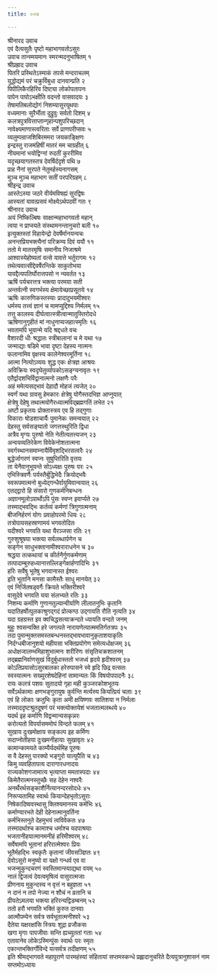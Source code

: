 ```yaml
---
title: ००७

---
```

श्रीनारद उवाच  
एवं दैत्यसुतैः पृष्टो महाभागवतोऽसुरः  
उवाच तान्स्मयमानः स्मरन्मदनुभाषितम् १  
श्रीप्रह्राद उवाच  
पितरि प्रस्थितेऽस्माकं तपसे मन्दराचलम्  
युद्धोद्यमं परं चक्रुर्विबुधा दानवान्प्रति २  
पिपीलिकैरहिरिव दिष्ट्या लोकोपतापनः  
पापेन पापोऽभक्षीति वदन्तो वासवादयः ३  
तेषामतिबलोद्योगं निशम्यासुरयूथपाः  
वध्यमानाः सुरैर्भीता दुद्रुवुः सर्वतो दिशम् ४  
कलत्रपुत्रवित्ताप्तान्गृहान्पशुपरिच्छदान्  
नावेक्ष्यमाणास्त्वरिताः सर्वे प्राणपरीप्सवः ५  
व्यलुम्पन्राजशिबिरममरा जयकाङ्क्षिणः  
इन्द्रस्तु राजमहिषीं मातरं मम चाग्रहीत् ६  
नीयमानां भयोद्विग्नां रुदतीं कुररीमिव  
यदृच्छयागतस्तत्र देवर्षिर्ददृशे पथि ७  
प्राह नैनां सुरपते नेतुमर्हस्यनागसम्  
मुञ्च मुञ्च महाभाग सतीं परपरिग्रहम् ८  
श्रीइन्द्र उवाच  
आस्तेऽस्या जठरे वीर्यमविषह्यं सुरद्विषः  
आस्यतां यावत्प्रसवं मोक्ष्येऽर्थपदवीं गतः ९  
श्रीनारद उवाच  
अयं निष्किल्बिषः साक्षान्महाभागवतो महान्  
त्वया न प्राप्स्यते संस्थामनन्तानुचरो बली १०  
इत्युक्तस्तां विहायेन्द्रो देवर्षेर्मानयन्वचः  
अनन्तप्रियभक्त्यैनां परिक्रम्य दिवं ययौ ११  
ततो मे मातरमृषिः समानीय निजाश्रमे  
आश्वास्येहोष्यतां वत्से यावत्ते भर्तुरागमः १२  
तथेत्यवात्सीद्देवर्षेरन्तिके साकुतोभया  
यावद्दैत्यपतिर्घोरात्तपसो न न्यवर्तत १३  
ऋषिं पर्यचरत्तत्र भक्त्या परमया सती  
अन्तर्वत्नी स्वगर्भस्य क्षेमायेच्छाप्रसूतये १४  
ऋषिः कारुणिकस्तस्याः प्रादादुभयमीश्वरः  
धर्मस्य तत्त्वं ज्ञानं च मामप्युद्दिश्य निर्मलम् १५  
तत्तु कालस्य दीर्घत्वात्स्त्रीत्वान्मातुस्तिरोदधे  
ऋषिणानुगृहीतं मां नाधुनाप्यजहात्स्मृतिः १६  
भवतामपि भूयान्मे यदि श्रद्दधते वचः  
वैशारदी धीः श्रद्धातः स्त्रीबालानां च मे यथा १७  
जन्माद्याः षडिमे भावा दृष्टा देहस्य नात्मनः  
फलानामिव वृक्षस्य कालेनेश्वरमूर्तिना १८  
आत्मा नित्योऽव्ययः शुद्ध एकः क्षेत्रज्ञ आश्रयः  
अविक्रियः स्वदृघेतुर्व्यापकोऽसङ्ग्यनावृतः १९  
एतैर्द्वादशभिर्विद्वानात्मनो लक्षणैः परैः  
अहं ममेत्यसद्भावं देहादौ मोहजं त्यजेत् २०  
स्वर्णं यथा ग्रावसु हेमकारः क्षेत्रेषु योगैस्तदभिज्ञ आप्नुयात्  
क्षेत्रेषु देहेषु तथात्मयोगैरध्यात्मविद्ब्रह्मगतिं लभेत २१  
अष्टौ प्रकृतयः प्रोक्तास्त्रय एव हि तद्गुणाः  
विकाराः षोडशाचार्यैः पुमानेकः समन्वयात् २२  
देहस्तु सर्वसङ्घातो जगत्तस्थुरिति द्विधा  
अत्रैव मृग्यः पुरुषो नेति नेतीत्यतत्त्यजन् २३  
अन्वयव्यतिरेकेण विवेकेनोशतात्मना  
स्वर्गस्थानसमाम्नायैर्विमृशद्भिरसत्वरैः २४  
बुद्धेर्जागरणं स्वप्नः सुषुप्तिरिति वृत्तयः  
ता येनैवानुभूयन्ते सोऽध्यक्षः पुरुषः परः २५  
एभिस्त्रिवर्णैः पर्यस्तैर्बुद्धिभेदैः क्रियोद्भवैः  
स्वरूपमात्मनो बुध्येद्गन्धैर्वायुमिवान्वयात् २६  
एतद्द्वारो हि संसारो गुणकर्मनिबन्धनः  
अज्ञानमूलोऽपार्थोऽपि पुंसः स्वप्न इवार्प्यते २७  
तस्माद्भवद्भिः कर्तव्यं कर्मणां त्रिगुणात्मनाम्  
बीजनिर्हरणं योगः प्रवाहोपरमो धियः २८  
तत्रोपायसहस्राणामयं भगवतोदितः  
यदीश्वरे भगवति यथा यैरञ्जसा रतिः २९  
गुरुशुश्रूषया भक्त्या सर्वलब्धार्पणेन च  
सङ्गेन साधुभक्तानामीश्वराराधनेन च ३०  
श्रद्धया तत्कथायां च कीर्तनैर्गुणकर्मणाम्  
तत्पादाम्बुरुहध्यानात्तल्लिङ्गेक्षार्हणादिभिः ३१  
हरिः सर्वेषु भूतेषु भगवानास्त ईश्वरः  
इति भूतानि मनसा कामैस्तैः साधु मानयेत् ३२  
एवं निर्जितषड्वर्गैः क्रियते भक्तिरीश्वरे  
वासुदेवे भगवति यया संलभ्यते रतिः ३३  
निशम्य कर्माणि गुणानतुल्यान्वीर्याणि लीलातनुभिः कृतानि  
यदातिहर्षोत्पुलकाश्रुगद्गदं प्रोत्कण्ठ उद्गायति रौति नृत्यति ३४  
यदा ग्रहग्रस्त इव क्वचिद्धसत्याक्रन्दते ध्यायति वन्दते जनम्  
मुहुः श्वसन्वक्ति हरे जगत्पते नारायणेत्यात्ममतिर्गतत्रपः ३५  
तदा पुमान्मुक्तसमस्तबन्धनस्तद्भावभावानुकृताशयाकृतिः  
निर्दग्धबीजानुशयो महीयसा भक्तिप्रयोगेण समेत्यधोक्षजम् ३६  
अधोक्षजालम्भमिहाशुभात्मनः शरीरिणः संसृतिचक्रशातनम्  
तद्ब्रह्मनिर्वाणसुखं विदुर्बुधास्ततो भजध्वं हृदये हृदीश्वरम् ३७  
कोऽतिप्रयासोऽसुरबालका हरेरुपासने स्वे हृदि छिद्र वत्सतः  
स्वस्यात्मनः सख्युरशेषदेहिनां सामान्यतः किं विषयोपपादनैः ३८  
रायः कलत्रं पशवः सुतादयो गृहा मही कुञ्जरकोशभूतयः  
सर्वेऽर्थकामाः क्षणभङ्गुरायुषः कुर्वन्ति मर्त्यस्य कियत्प्रियं चलाः ३९  
एवं हि लोकाः क्रतुभिः कृता अमी क्षयिष्णवः सातिशया न निर्मलाः  
तस्माददृष्टश्रुतदूषणं परं भक्त्योक्तयेशं भजतात्मलब्धये ४०  
यदर्थ इह कर्माणि विद्वन्मान्यसकृन्नरः  
करोत्यतो विपर्यासममोघं विन्दते फलम् ४१  
सुखाय दुःखमोक्षाय सङ्कल्प इह कर्मिणः  
सदाप्नोतीहया दुःखमनीहायाः सुखावृतः ४२  
कामान्कामयते काम्यैर्यदर्थमिह पूरुषः  
स वै देहस्तु पारक्यो भङ्गुरो यात्युपैति च ४३  
किमु व्यवहितापत्य दारागारधनादयः  
राज्यकोशगजामात्य भृत्याप्ता ममतास्पदाः ४४  
किमेतैरात्मनस्तुच्छैः सह देहेन नश्वरैः  
अनर्थैरर्थसङ्काशैर्नित्यानन्दरसोदधेः ४५  
निरूप्यतामिह स्वार्थः कियान्देहभृतोऽसुराः  
निषेकादिष्ववस्थासु क्लिश्यमानस्य कर्मभिः ४६  
कर्माण्यारभते देही देहेनात्मानुवर्तिना  
कर्मभिस्तनुते देहमुभयं त्वविवेकतः ४७  
तस्मादर्थाश्च कामाश्च धर्माश्च यदपाश्रयाः  
भजतानीहयात्मानमनीहं हरिमीश्वरम् ४८  
सर्वेषामपि भूतानां हरिरात्मेश्वरः प्रियः  
भूतैर्महद्भिः स्वकृतैः कृतानां जीवसञ्ज्ञितः ४९  
देवोऽसुरो मनुष्यो वा यक्षो गन्धर्व एव वा  
भजन्मुकुन्दचरणं स्वस्तिमान्स्याद्यथा वयम् ५०  
नालं द्विजत्वं देवत्वमृषित्वं वासुरात्मजाः  
प्रीणनाय मुकुन्दस्य न वृत्तं न बहुज्ञता ५१  
न दानं न तपो नेज्या न शौचं न व्रतानि च  
प्रीयतेऽमलया भक्त्या हरिरन्यद्विडम्बनम् ५२  
ततो हरौ भगवति भक्तिं कुरुत दानवाः  
आत्मौपम्येन सर्वत्र सर्वभूतात्मनीश्वरे ५३  
दैतेया यक्षरक्षांसि स्त्रियः शूद्रा व्रजौकसः  
खगा मृगाः पापजीवाः सन्ति ह्यच्युततां गताः ५४  
एतावानेव लोकेऽस्मिन्पुंसः स्वार्थः परः स्मृतः  
एकान्तभक्तिर्गोविन्दे यत्सर्वत्र तदीक्षणम् ५५  
इति श्रीमद्भागवते महापुराणे पारमहंस्यां संहितायां सप्तमस्कन्धे प्रह्लादानुचरिते दैत्यपुत्रानुशासनं नाम सप्तमोऽध्यायः